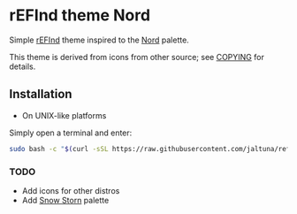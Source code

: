 # rEFInd theme Nord

Simple [rEFInd](http://www.rodsbooks.com/refind/) theme inspired to the [Nord](https://www.nordtheme.com/) palette.

This theme is derived from icons from other source; see [COPYING](https://github.com/jaltuna/refind-theme-nord/blob/main/COPYING) for details.
 
## Installation

* On UNIX-like platforms

Simply open a terminal and enter:

```bash
sudo bash -c "$(curl -sSL https://raw.githubusercontent.com/jaltuna/refind-theme-nord/main/install.sh)"
```

### TODO

* Add icons for other distros
* Add [Snow Storn](https://www.nordtheme.com/docs/colors-and-palettes) palette

